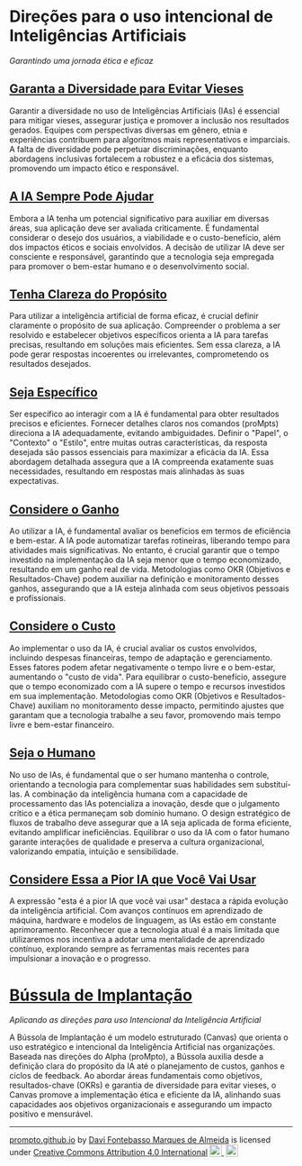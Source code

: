 # Direções para o uso intencional de Inteligências Artificiais
*Garantindo uma jornada ética e eficaz*

## [Garanta a Diversidade para Evitar Vieses](garanta-a-diversidade.md)

Garantir a diversidade no uso de Inteligências Artificiais (IAs) é essencial para mitigar vieses, assegurar justiça e promover a inclusão nos resultados gerados. Equipes com perspectivas diversas em gênero, etnia e experiências contribuem para algoritmos mais representativos e imparciais. A falta de diversidade pode perpetuar discriminações, enquanto abordagens inclusivas fortalecem a robustez e a eficácia dos sistemas, promovendo um impacto ético e responsável.

## [A IA Sempre Pode Ajudar](a-ia-sempre-pode-ajudar.md)

Embora a IA tenha um potencial significativo para auxiliar em diversas áreas, sua aplicação deve ser avaliada criticamente. É fundamental considerar o desejo dos usuários, a viabilidade e o custo-benefício, além dos impactos éticos e sociais envolvidos. A decisão de utilizar IA deve ser consciente e responsável, garantindo que a tecnologia seja empregada para promover o bem-estar humano e o desenvolvimento social.

## [Tenha Clareza do Propósito](tenha-clareza-do-proposito.md)

Para utilizar a inteligência artificial de forma eficaz, é crucial definir claramente o propósito de sua aplicação. Compreender o problema a ser resolvido e estabelecer objetivos específicos orienta a IA para tarefas precisas, resultando em soluções mais eficientes. Sem essa clareza, a IA pode gerar respostas incoerentes ou irrelevantes, comprometendo os resultados desejados.  

## [Seja Específico](seja-especifico.md)

Ser específico ao interagir com a IA é fundamental para obter resultados precisos e eficientes. Fornecer detalhes claros nos comandos (proMpts) direciona a IA adequadamente, evitando ambiguidades. Definir o "Papel", o "Contexto" o "Estilo", entre muitas outras características, da resposta desejada são passos essenciais para maximizar a eficácia da IA. Essa abordagem detalhada assegura que a IA compreenda exatamente suas necessidades, resultando em respostas mais alinhadas às suas expectativas.  

## [Considere o Ganho](considere-o-ganho.md)

Ao utilizar a IA, é fundamental avaliar os benefícios em termos de eficiência e bem-estar. A IA pode automatizar tarefas rotineiras, liberando tempo para atividades mais significativas. No entanto, é crucial garantir que o tempo investido na implementação da IA seja menor que o tempo economizado, resultando em um ganho real de vida. Metodologias como OKR (Objetivos e Resultados-Chave) podem auxiliar na definição e monitoramento desses ganhos, assegurando que a IA esteja alinhada com seus objetivos pessoais e profissionais.  

## [Considere o Custo](considere-o-custo.md)

Ao implementar o uso da IA, é crucial avaliar os custos envolvidos, incluindo despesas financeiras, tempo de adaptação e gerenciamento. Esses fatores podem afetar negativamente o tempo livre e o bem-estar, aumentando o "custo de vida". Para equilibrar o custo-benefício, assegure que o tempo economizado com a IA supere o tempo e recursos investidos em sua implementação. Metodologias como OKR (Objetivos e Resultados-Chave) auxiliam no monitoramento desse impacto, permitindo ajustes que garantam que a tecnologia trabalhe a seu favor, promovendo mais tempo livre e bem-estar financeiro.

## [Seja o Humano](seja-o-humano.md)

No uso de IAs, é fundamental que o ser humano mantenha o controle, orientando a tecnologia para complementar suas habilidades sem substituí-las. A combinação da inteligência humana com a capacidade de processamento das IAs potencializa a inovação, desde que o julgamento crítico e a ética permaneçam sob domínio humano. O design estratégico de fluxos de trabalho deve assegurar que a IA seja aplicada de forma eficiente, evitando amplificar ineficiências. Equilibrar o uso da IA com o fator humano garante interações de qualidade e preserva a cultura organizacional, valorizando empatia, intuição e sensibilidade.

## [Considere Essa a Pior IA que Você Vai Usar](considere-essa-a-pior-IA.md)

A expressão "esta é a pior IA que você vai usar" destaca a rápida evolução da inteligência artificial. Com avanços contínuos em aprendizado de máquina, hardware e modelos de linguagem, as IAs estão em constante aprimoramento. Reconhecer que a tecnologia atual é a mais limitada que utilizaremos nos incentiva a adotar uma mentalidade de aprendizado contínuo, explorando sempre as ferramentas mais recentes para impulsionar a inovação e o progresso.

# [Bússula de Implantação](bussula.md)
*Aplicando as direções para uso Intencional da Inteligência Artificial*

A Bússola de Implantação é um modelo estruturado (Canvas) que orienta o uso estratégico e intencional da Inteligência Artificial nas organizações. Baseada nas direções do Alpha (proMpto), a Bússola auxilia desde a definição clara do propósito da IA até o planejamento de custos, ganhos e ciclos de feedback. Ao abordar áreas fundamentais como objetivos, resultados-chave (OKRs) e garantia de diversidade para evitar vieses, o Canvas promove a implementação ética e eficiente da IA, alinhando suas capacidades aos objetivos organizacionais e assegurando um impacto positivo e mensurável.

<hr>
<p xmlns:cc="http://creativecommons.org/ns#" xmlns:dct="http://purl.org/dc/terms/"><a property="dct:title" rel="cc:attributionURL" href="https://davifma.github.io/proMpto/">prompto.github.io</a> by <a rel="cc:attributionURL dct:creator" property="cc:attributionName" href="http://linkedin.com/in/davifma">Davi Fontebasso Marques de Almeida</a> is licensed under <a href="https://creativecommons.org/licenses/by/4.0/?ref=chooser-v1" target="_blank" rel="license noopener noreferrer" style="display:inline-block;">Creative Commons Attribution 4.0 International<img style="height:22px!important;margin-left:3px;vertical-align:text-bottom;" src="https://mirrors.creativecommons.org/presskit/icons/cc.svg?ref=chooser-v1" alt=""> <img style="height:22px!important;margin-left:3px;vertical-align:text-bottom;" src="https://mirrors.creativecommons.org/presskit/icons/by.svg?ref=chooser-v1" alt=""></a></p>

